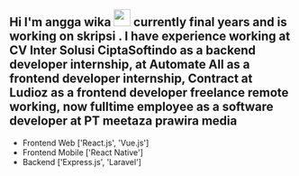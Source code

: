 ## Hi I'm angga wika <img src="https://raw.githubusercontent.com/MartinHeinz/MartinHeinz/master/wave.gif" width="30px"> currently final years and is working on skripsi . I have experience working at CV Inter Solusi CiptaSoftindo as a backend developer internship, at Automate All as a frontend developer internship, Contract at Ludioz as a frontend developer freelance remote working, now fulltime employee as a software developer at PT meetaza prawira media

- Frontend Web ['React.js', 'Vue.js']
- Frontend Mobile ['React Native']
- Backend ['Express.js', 'Laravel']

